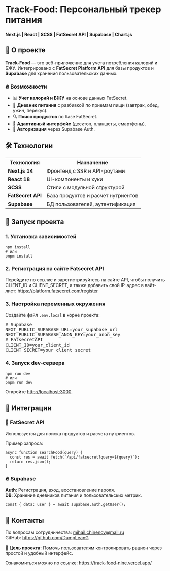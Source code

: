   <h1>Track-Food: Персональный трекер питания</h1>
  <p><strong>Next.js | React | SCSS | FatSecret API | Supabase | Chart.js</strong></p>
  <h2>📌 О проекте</h2>
  <p><strong>Track-Food</strong> — это веб-приложение для учета потребления калорий и БЖУ. Интегрировано с <strong>FatSecret Platform API</strong> для базы продуктов и <strong>Supabase</strong> для хранения пользовательских данных.</p>
  <h3>🔥 Возможности</h3>
  <ul>
      <li>📊 <strong>Учет калорий и БЖУ</strong> на основе данных FatSecret.</li>
      <li>📅 <strong>Дневник питания</strong> с разбивкой по приемам пищи (завтрак, обед, ужин, перекус).</li>
      <li>🔍 <strong>Поиск продуктов</strong> по базе FatSecret.</li>
      <li>📱 <strong>Адаптивный интерфейс</strong> (десктоп, планшеты, смартфоны).</li>
      <li>🔐 <strong>Авторизация</strong> через Supabase Auth.</li>
  </ul>
  <h2>🛠 Технологии</h2>
  <table>
      <tr>
          <th>Технология</th>
          <th>Назначение</th>
      </tr>
      <tr>
          <td><strong>Next.js 14</strong></td>
          <td>Фронтенд с SSR и API-роутами</td>
      </tr>
      <tr>
          <td><strong>React 18</strong></td>
          <td>UI-компоненты и хуки</td>
      </tr>
      <tr>
          <td><strong>SCSS</strong></td>
          <td>Стили с модульной структурой</td>
      </tr>
      <tr>
          <td><strong>FatSecret API</strong></td>
          <td>База продуктов и расчет нутриентов</td>
      </tr>
      <tr>
          <td><strong>Supabase</strong></td>
          <td>БД пользователей, аутентификация</td>
      </tr>
  </table>
  <h2>🚀 Запуск проекта</h2>
  <h3>1. Установка зависимостей</h3>
  <pre><code>npm install
# или
pnpm install</code></pre>
  <h3>2. Регистрация на сайте Fatsecret API</h3>
  <p>Перейдите по ссылке и зарегистрируйтесь на сайте API, чтобы получить CLIENT_ID и CLIENT_SECRET, а также добавить свой IP-адрес в вайт-лист: <a href="https://platform.fatsecret.com/register">https://platform.fatsecret.com/register</a></p>
  <h3>3. Настройка переменных окружения</h3>
  <p>Создайте файл <code>.env.local</code> в корне проекта:</p>
  <pre># Supabase  
NEXT_PUBLIC_SUPABASE_URL=your_supabase_url  
NEXT_PUBLIC_SUPABASE_ANON_KEY=your_anon_key 
# FatsecretAPI
CLIENT_ID=your_client_id
CLIENT_SECRET=your_client_secret</pre>
  <h3>4. Запуск dev-сервера</h3>
  <pre><code>npm run dev
# или
pnpm run dev</code></pre>
  <p>Откройте <a href="http://localhost:3000">http://localhost:3000</a>.</p>
  <h2>🌟 Интеграции</h2>
  <h3>🔗 FatSecret API</h3>
  <p>Используется для поиска продуктов и расчета нутриентов.</p>
  <p>Пример запроса:</p>
  <pre><code>async function searchFood(query) {
  const res = await fetch(`/api/fatsecret?query=${query}`);
  return res.json();
}</code></pre>
  <h3>🔥 Supabase</h3>
  <p><strong>Auth</strong>: Регистрация, вход, восстановление пароля.<br>
  <strong>DB</strong>: Хранение дневников питания и пользовательских метрик.</p>
  <pre><code>const { data: user } = await supabase.auth.getUser();</code></pre>
  <h2>🤝 Контакты</h2>
  <div>
    <p>По вопросам сотрудничества: <a href="mailto:mihail.chinenov@mail.ru">mihail.chinenov@mail.ru</a><br>
    GitHub: <a href="https://github.com/DumpLeanG">https://github.com/DumpLeanG</a></p>
  </div>
  <p><span>🎯</span> <strong>Цель проекта:</strong> Помочь пользователям контролировать рацион через простой и удобный интерфейс.</p>

 <p>Ознакомиться можно по ссылке: <a href="https://track-food-nine.vercel.app/">https://track-food-nine.vercel.app/</a><p>

